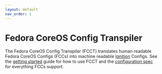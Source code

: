```yaml
---
layout: default
nav_order: 1
---
```


# Fedora CoreOS Config Transpiler

The Fedora CoreOS Config Transpiler (FCCT) translates human readable Fedora CoreOS Configs (FCCs)
into machine readable [Ignition](https://github.com/coreos/ignition) Configs. See the [getting
started](getting-started) guide for how to use FCCT and the [configuration spec](configuration-v1_0)
for everything FCCs support.
